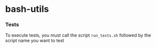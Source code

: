 
# bash-utils

### Tests
To execute tests, you must call the script `run_tests.sh` followed by the script name you want to test